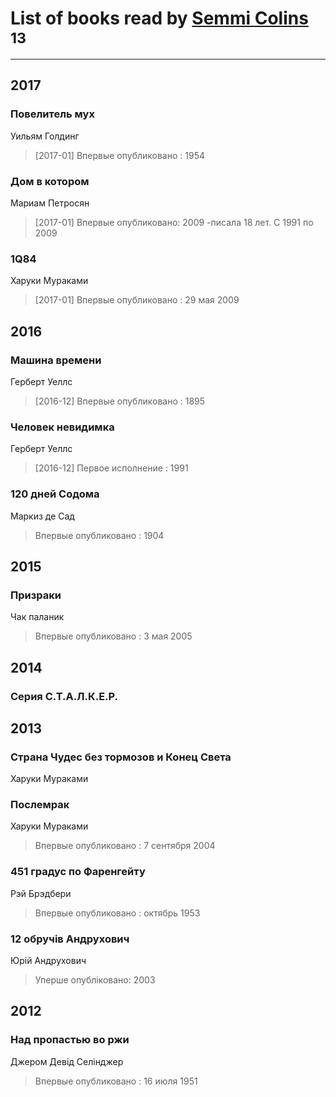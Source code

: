 # List of books read by [Semmi Colins ](https://plus.google.com/100632786848817999592)<sup>13</sup>
---

## 2017

### Повелитель мух
Уильям Голдинг
> [2017-01] Впервые опубликовано : 1954


### Дом в котором
Мариам Петросян
> [2017-01] Впервые опубликовано: 2009
> -писала 18 лет. С 1991 по 2009


### 1Q84
Харуки Мураками
> [2017-01] Впервые опубликовано : 29 мая 2009



## 2016

### Машина времени
Герберт Уеллс
> [2016-12] Впервые опубликовано : 1895


### Человек невидимка
Герберт Уеллс
> [2016-12] Первое исполнение : 1991


### 120 дней Содома
Маркиз де Сад
> Впервые опубликовано : 1904



## 2015

### Призраки
Чак паланик
> Впервые опубликовано : 3 мая 2005



## 2014

### Серия С.Т.А.Л.К.Е.Р.



## 2013

### Страна Чудес без тормозов и Конец Света
Харуки Мураками


### Послемрак
Харуки Мураками
> Впервые опубликовано : 7 сентября 2004


### 451 градус по Фаренгейту
Рэй Брэдбери
> Впервые опубликовано : октябрь 1953


### 12 обручів Андрухович
Юрій Андрухович
> Уперше опубліковано: 2003



## 2012

### Над пропастью во ржи
Джером Девід Селінджер
> Впервые опубликовано : 16 июля 1951



